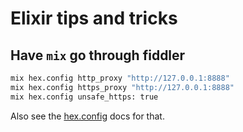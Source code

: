 # Elixir tips and tricks

## Have `mix` go through fiddler

```bash
mix hex.config http_proxy "http://127.0.0.1:8888"
mix hex.config https_proxy "http://127.0.0.1:8888"
mix hex.config unsafe_https: true
```

Also see the [hex.config](https://hex.pm/docs/tasks#hex_config) docs for that. 
